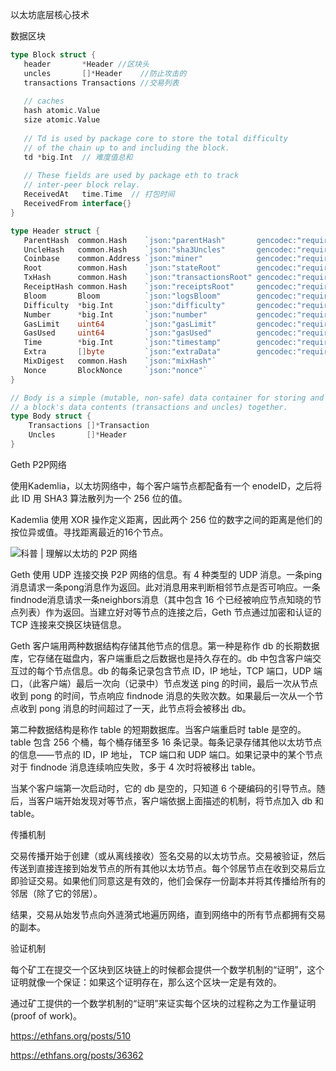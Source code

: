 以太坊底层核心技术

数据区块

```go
type Block struct {
   header       *Header //区块头
   uncles       []*Header    //防止攻击的
   transactions Transactions //交易列表
 
   // caches
   hash atomic.Value
   size atomic.Value
 
   // Td is used by package core to store the total difficulty
   // of the chain up to and including the block.
   td *big.Int  // 难度值总和
 
   // These fields are used by package eth to track
   // inter-peer block relay.
   ReceivedAt   time.Time  // 打包时间
   ReceivedFrom interface{}
}

type Header struct {
   ParentHash  common.Hash    `json:"parentHash"       gencodec:"required"`
   UncleHash   common.Hash    `json:"sha3Uncles"       gencodec:"required"`
   Coinbase    common.Address `json:"miner"            gencodec:"required"`
   Root        common.Hash    `json:"stateRoot"        gencodec:"required"`
   TxHash      common.Hash    `json:"transactionsRoot" gencodec:"required"`
   ReceiptHash common.Hash    `json:"receiptsRoot"     gencodec:"required"`
   Bloom       Bloom          `json:"logsBloom"        gencodec:"required"`
   Difficulty  *big.Int       `json:"difficulty"       gencodec:"required"`
   Number      *big.Int       `json:"number"           gencodec:"required"`//区块高度
   GasLimit    uint64         `json:"gasLimit"         gencodec:"required"`
   GasUsed     uint64         `json:"gasUsed"          gencodec:"required"`
   Time        *big.Int       `json:"timestamp"        gencodec:"required"`
   Extra       []byte         `json:"extraData"        gencodec:"required"`
   MixDigest   common.Hash    `json:"mixHash"`
   Nonce       BlockNonce     `json:"nonce"`
}

// Body is a simple (mutable, non-safe) data container for storing and moving
// a block's data contents (transactions and uncles) together.
type Body struct {
    Transactions []*Transaction
    Uncles       []*Header
}
```

Geth P2P网络

使用Kademlia，以太坊网络中，每个客户端节点都配备有一个 enodeID，之后将此 ID 用 SHA3 算法散列为一个 256 位的值。

Kademlia 使用 XOR 操作定义距离，因此两个 256 位的数字之间的距离是他们的按位异或值。寻找距离最近的16个节点。

![科普 | 理解以太坊的 P2P 网络](https://img.chainnews.com/material/images/83578c4838cb73e672af3a4b7b920db6.jpg-article)

Geth 使用 UDP 连接交换 P2P 网络的信息。有 4 种类型的 UDP 消息。一条ping消息请求一条pong消息作为返回。此对消息用来判断相邻节点是否可响应。一条findnode消息请求一条neighbors消息（其中包含 16 个已经被响应节点知晓的节点列表）作为返回。当建立好对等节点的连接之后，Geth 节点通过加密和认证的 TCP 连接来交换区块链信息。

Geth 客户端用两种数据结构存储其他节点的信息。第一种是称作 db 的长期数据库，它存储在磁盘内，客户端重启之后数据也是持久存在的。db 中包含客户端交互过的每个节点信息。db 的每条记录包含节点 ID，IP 地址，TCP 端口，UDP 端口，（此客户端）最后一次向（记录中）节点发送 ping 的时间，最后一次从节点收到 pong 的时间，节点响应 findnode 消息的失败次数。如果最后一次从一个节点收到 pong 消息的时间超过了一天，此节点将会被移出 db。

第二种数据结构是称作 table 的短期数据库。当客户端重启时 table 是空的。table 包含 256 个桶，每个桶存储至多 16 条记录。每条记录存储其他以太坊节点的信息——节点的 ID，IP 地址， TCP 端口和 UDP 端口。如果记录中的某个节点对于 findnode 消息连续响应失败，多于 4 次时将被移出 table。

当某个客户端第一次启动时，它的 db 是空的，只知道 6 个硬编码的引导节点。随后，当客户端开始发现对等节点，客户端依据上面描述的机制，将节点加入 db 和 table。

传播机制

交易传播开始于创建（或从离线接收）签名交易的以太坊节点。交易被验证，然后传送到直接连接到始发节点的所有其他以太坊节点。每个邻居节点在收到交易后立即验证交易。如果他们同意这是有效的，他们会保存一份副本并将其传播给所有的邻居（除了它的邻居）。

结果，交易从始发节点向外涟漪式地遍历网络，直到网络中的所有节点都拥有交易的副本。

验证机制

每个矿工在提交一个区块到区块链上的时候都会提供一个数学机制的“证明”，这个证明就像一个保证：如果这个证明存在，那么这个区块一定是有效的。

通过矿工提供的一个数学机制的“证明”来证实每个区块的过程称之为工作量证明(proof of work)。

https://ethfans.org/posts/510

https://ethfans.org/posts/36362